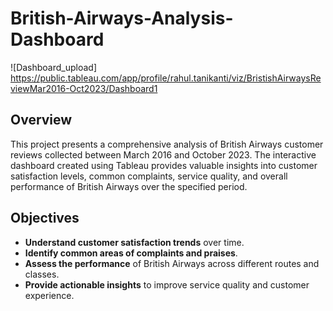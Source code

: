 # British-Airways-Analysis-Dashboard

![Dashboard_upload] https://public.tableau.com/app/profile/rahul.tanikanti/viz/BristishAirwaysReviewMar2016-Oct2023/Dashboard1

## Overview
This project presents a comprehensive analysis of British Airways customer reviews collected between March 2016 and October 2023. The interactive dashboard created using Tableau provides valuable insights into customer satisfaction levels, common complaints, service quality, and overall performance of British Airways over the specified period.

## Objectives
- **Understand customer satisfaction trends** over time.
- **Identify common areas of complaints and praises**.
- **Assess the performance** of British Airways across different routes and classes.
- **Provide actionable insights** to improve service quality and customer experience.

